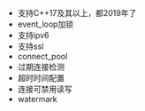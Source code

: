 * 支持C++17及其以上，都2019年了
* event_loop加锁
* 支持ipv6
* 支持ssl
* connect_pool
* 过期连接检测
* 超时时间配置
* 连接可禁用读写
* watermark